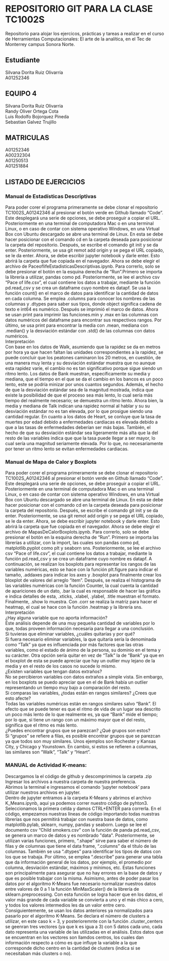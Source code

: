 # REPOSITORIO GIT PARA LA CLASE TC1002S
Repositorio para alojar los ejercicos, prácticas y tareas a realizar 
en el curso de Herramientas Computacionales: El arte de la analítica,
en el Tec de Monterrey campus Sonora Norte.    
## Estudiante  
Silvana Dorita Ruiz Olivarría   
A01252346  
## EQUIPO 4 
Silvana Dorita Ruiz Olivarria  
Randy Oliver Ortega Cota  
Luis Rodolfo Bojorquez Pineda  
Sebastian Galvez Trujillo  

## MATRICULAS
A01252346  
A00232304  
A01250513  
A01251884  

## LISTADO DE EJERCICIOS


### Manual de Estadísticas Descriptivas
Para poder corer el programa primeramente se debe clonar el repositorio TC1002S_A01242346 al presionar el botón verde en Github llamado “Code”. Este desplegará una serie de opciones, se debe proseguir a copiar el URL. Posteriormente en una terminal de computadora Mac o en una terminal Linux, o en caso de contar con sistema operativo Windows, en una Virtual Box con Ubuntu descargado se abre una terminal de Linux. En esta se debe hacer posicionar con el comando cd en la carpeta deseada para posicionar la carpeta del repositorio. Después, se escribe el comando git init y se da enter. Posteriormente, se usa git remot add origin y se pega el URL copiado, se le da enter. Ahora, se debe escribir jupyter notebook y darle enter. Esto abrirá la carpeta que fue copiada en el navegador. Ahora se debe elegir el archivo de PaceoflifeEstadisticasDescriptivas.ipynb. Para correrlo, solo se debe presionar el botón en la esquina derecha de “Run”.Primero se importa la librería a utilizar, pandas como pd. Posteriormente, se lee el archivo csv “Pace of life.csv”, el cual contiene los datos a trabajar, mediante la función pd.read_csv y se crea un dataframe cuyo nombre es datapf. Se usa la función count() en el marco de datos para identificar la cantidad de datos en cada columna. Se emplea .columns para conocer los nombres de las columnas y .dtypes para saber sus tipos, donde object significa cadena de texto e int64 es numérico. Después se imprimió el marco de datos. Ahora se usan print para imprimir las funciones.min y .max en las columnas con datos numéricos  del dataframe para encontrar sus respectivos rangos. Por último, se usa print para encontrar la media con .mean, mediana con .median() y la desviación estándar con .std() de las columnas con datos numéricos.  
Interpretación  
Con base en los datos de Walk, asumiendo que la rapidez se da en metros por hora ya que hacen faltan las unidades correspondientes a la rapidez, se puede concluir que los peatones caminaron los 20 metros, en cuestión, de una manera muy lenta y su desviación estándar muestra que no aunque esta rapidez varíe, el cambio no es tan significativo porque sigue siendo un ritmo lento. Los datos de Bank muestran, específicamente su media y mediana, que el tiempo en el que se da el cambio en los bancos es un poco lento, este se podría minizar por unos cuantos segundos. Además, el hecho  de que la desviación estándar sea de la magnitud mostrada, indica que existe la posibilidad de que el proceso sea más lento, lo cual sería más tiempo del realmente necesario; se demuestra un ritmo lento. Ahora bien, la media y mediana de Talk indican una rapidez normal al hablar y su su desviación estándar no es tan elevada, por lo que prosigue siendo una cantidad regular. En cuanto a los datos de Heart, se conluye que la tasa de muertes por edad debido a enfermedades cardiacas es elevada debido a que a las tasas de enfermedades deberían ser más bajas. También, el hecho de que su desviación estándar sea ligeramente más alta que la del resto de las variables indica que que la tasa puede llegar a ser mayor, lo cual sería una magnitud seriamente elevada. Por lo que, no necesariamente por tener un ritmo lento se evitan enfermedades cardiacas.  


### Manual de Mapa de Calor y Boxplots  
Para poder corer el programa primeramente se debe clonar el repositorio TC1002S_A01242346 al presionar el botón verde en Github llamado “Code”. Este desplegará una serie de opciones, se debe proseguir a copiar el URL. Posteriormente en una terminal de computadora Mac o en una terminal Linux, o en caso de contar con sistema operativo Windows, en una Virtual Box con Ubuntu descargado se abre una terminal de Linux. En esta se debe hacer posicionar con el comando cd en la carpeta deseada para posicionar la carpeta del repositorio. Después, se escribe el comando git init y se da enter. Posteriormente, se usa git remot add origin y se pega el URL copiado, se le da enter. Ahora, se debe escribir jupyter notebook y darle enter. Esto abrirá la carpeta que fue copiada en el navegador. Ahora se debe elegir el archivo de MapasDeCalorBoxplots.ipynb. Para correrlo, solo se debe presionar el botón en la esquina derecha de “Run”. Primero se importa las librerías a utilizar, con la import, las cuales son pandas como pd, matplotlib.pyplot como plt y seaborn sns. Posteriormente, se lee el archivo csv “Pace of life.csv”, el cual contiene los datos a trabajar, mediante la función pd.read_csv y se crea un dataframe cuyo nombre es datapf. A continuación, se realizan los boxplots para representar los rangos de las variables numéricas, esto se hace con la función plt.figure para indicar el tamaño, .addaxes para indicar los axes y .boxplot para finalmente crear los bloxplot de valores del arreglo “item”. Después, se realiza el histograma de las variables numéricas con la función Counter, la cual cuenta la cantidad de apariciones de un dato, .bar la cual es responsable de hacer las gráfica e indica detalles de esta, .xticks, .xlabel, .ylabel, .title muestran el formato. Finalmente, .show lo muestra. Con .corr se realiza la matriz para hacer el heatmap, el cual se hace con la función .heatmap y la librería sns.  
Interpretación  
¿Hay alguna variable que no aporta información?  
Este análisis depende de una muy pequeña cantidad de variables por lo que, todas proveen información necesaria para llegar a una conclusión.  
Si tuvieras que eliminar variables, ¿cuáles quitarías y por qué?  
Si fuera necesario eliminar variables, la que quitaría sería la denominada como “Talk” ya que es influenciada por más factores que las otras variables, como el estado de ánimo de la persona, su dominio en el tema y su carácter. Otra opción sería quitar en vez de “Talk” la de “Bank” ya que en el boxplot de esta se puede apreciar que hay un outlier muy lejano de la media y en el resto de los casos no sucede lo mismo.  
¿Existen variables que tengan datos extraños?  
No se percibieron variables con datos extraños a simple vista. Sin embargo, en los boxplots se puedo apreciar que en el de Bank había un outlier representando un tiempo muy bajo a comparación del resto.  
Si comparas las variables, ¿todas están en rangos similares? ¿Crees que esto afecte?  
Todas las variables numéricas están en rangos similares salvo “Bank”. El efecto que se puede tener es que el ritmo de vida de un lugar sea descrito un poco más lento de lo que realmente es, ya que “Bank” mide el tiempo; por lo que, si tiene un rango con un máximo mayor que el del resto, significa que el ritmo es más lento.  
¿Puedes encontrar grupos que se parezcan? ¿Qué grupos son estos?  
Si “grupos” se refiere a filas, es posible encontrar grupos que se parezcan ya que todos son muy similares. Unos ejemplos son Rochester y Kansas City, y Chicago y Younstown. En cambio, si estos se refieren a columnas, las similares son “Walk”, “Talk” y “Heart”.  

### MANUAL de Actividad K-means:   
Descargamos la el código de github y descomprimimos la carpeta .zip   
Ingresar los archivos a nuestra carpeta de nuestra preferencia.  
Abrimos la terminal e ingresamos el comando ‘jupyter notebook’ para utilizar nuestros archivos en jupyter.  
Dentro de jupyter entramos a la carpeta K-Means y abrimos el archivo K_Means.ipynb, aquí ya podemos correr nuestro código de pyhton3.   
Seleccionamos la primera celda y damos CTRL+ENTER para correrla. En el código, empezamos nuestras líneas de código importando todas nuestras librerías que nos permitirá trabajar con nuestra base de datos, como matplotlib.pylab, sklearn, numpy, pandas y seaborn. Luego se lee el documento csv  “Child smokers.csv” con la función de panda pd.read_csv, se genera un marco de datos y es nombrado "data". Posteriormente, se utilizan varias funciones, primero, “.shape” sirve para saber el número de filas y de columnas que tiene el data frame, “.columns” da el título de las columnas.  También se usa “.dtypes” para identificar los tipos de datos con los que se trabaja. Por último, se emplea “.describe” para generar una tabla que da información general de los datos, por ejemplo, el promedio por columna, desviación estándar, máximos y mínimos, etc. Estas funciones son principalmente para asegurar que no hay errores en la base de datos y que es posible trabajar con la misma. Asimismo, antes de poder pasar los datos por el algoritmo K-Means fue necesario normalizar nuestros datos entre valores de 0 a 1 la función MinMaxScaler() de la librería de sklearn.preprocessing. Con esta función se logra hacer que en los datos,  el valor más grande de cada variable se convierta a uno y el más chico a cero, y todos los valores intermedios les da un valor entre cero. Consiguientemente, se usan los datos anteriores ya normalizados para pasarlo por el algoritmo K-Means. Se declara el número de clusters a utilizar, en este caso k = 3, y posterioremnte con la función .cluster_centers se geenran tres vectores (ya que k es igua a 3) con 5 datos cada uno, cada dato representa una variable de las utilizadas en el análisis. Estos datos que se encuentran en los vectores son llamdos centros, los cuales dan información respecto a cómo es que influye la variable a la que corresponde dicho centro en la cantidad de clusters (indica si se necesitaban más clusters  o no).
